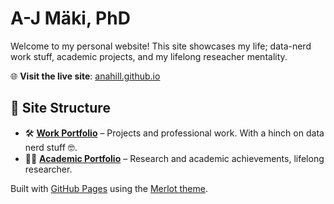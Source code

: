 # A-J Mäki, PhD
Welcome to my personal website! This site showcases my life; data-nerd work stuff, academic projects, and my lifelong reseacher mentality.

🌐 **Visit the live site**: [anahill.github.io](https://anahill.github.io/ "my personal website")

## 📂 Site Structure
- 🛠️ **[Work Portfolio](https://anahill.github.io/work.html)** – Projects and professional work. With a hinch on data nerd stuff 🤓.
- 👨‍🔬 **[Academic Portfolio](https://anahill.github.io/academic.html)** – Research and academic achievements, lifelong researcher.

Built with [GitHub Pages](https://pages.github.com/) using the [Merlot theme](https://github.com/pages-themes/merlot).

